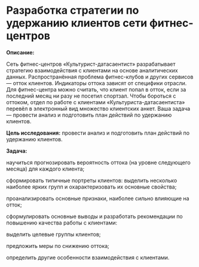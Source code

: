 # Разработка стратегии по удержанию клиентов сети фитнес-центров

**Описание:**

Сеть фитнес-центров «Культурист-датасаентист» разрабатывает стратегию взаимодействия с клиентами на основе аналитических данных. Распространённая проблема фитнес-клубов и других сервисов — отток клиентов. Индикаторы оттока зависят от специфики отрасли. Для фитнес-центра можно считать, что клиент попал в отток, если за последний месяц ни разу не посетил спортзал. Чтобы бороться с оттоком, отдел по работе с клиентами «Культуриста-датасаентиста» перевёл в электронный вид множество клиентских анкет. Ваша задача — провести анализ и подготовить план действий по удержанию клиентов.

**Цель исследования:** провести анализ и подготовить план действий по удержанию клиентов.

**Задача:**

научиться прогнозировать вероятность оттока (на уровне следующего месяца) для каждого клиента;

сформировать типичные портреты клиентов: выделить несколько наиболее ярких групп и охарактеризовать их основные свойства;

проанализировать основные признаки, наиболее сильно влияющие на отток;

сформулировать основные выводы и разработать рекомендации по повышению качества работы с клиентами:

выделить целевые группы клиентов;

предложить меры по снижению оттока;

определить другие особенности взаимодействия с клиентами.



